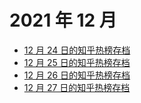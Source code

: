 # 2021 年 12 月

+ [12 月 24 日的知乎热榜存档](/2021-12/24)
+ [12 月 25 日的知乎热榜存档](/2021-12/25)
+ [12 月 26 日的知乎热榜存档](/2021-12/26)
+ [12 月 27 日的知乎热榜存档](/2021-12/27)
